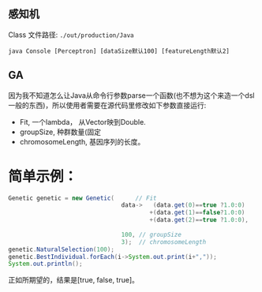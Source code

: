 
## 感知机

Class 文件路径:
`./out/production/Java`
```
java Console [Perceptron] [dataSize默认100] [featureLength默认2]
```

## GA
因为我不知道怎么让Java从命令行参数parse一个函数(也不想为这个来造一个dsl一般的东西)，所以使用者需要在源代码里修改如下参数直接运行:

- Fit, 一个lambda， 从Vector<Boolean>映到Double.
- groupSize, 种群数量(固定
- chromosomeLength, 基因序列的长度。

# 简单示例：

```Java
Genetic genetic = new Genetic(      // Fit
                                data->   (data.get(0)==true ?1.0:0)
                                        +(data.get(1)==false?1.0:0)
                                        +(data.get(2)==true ?1.0:0),
                                
                                100, // groupSize
                                3);  // chromosomeLength
genetic.NaturalSelection(100);
genetic.BestIndividual.forEach(i->System.out.print(i+","));
System.out.println();
```
正如所期望的，结果是[true, false, true]。

